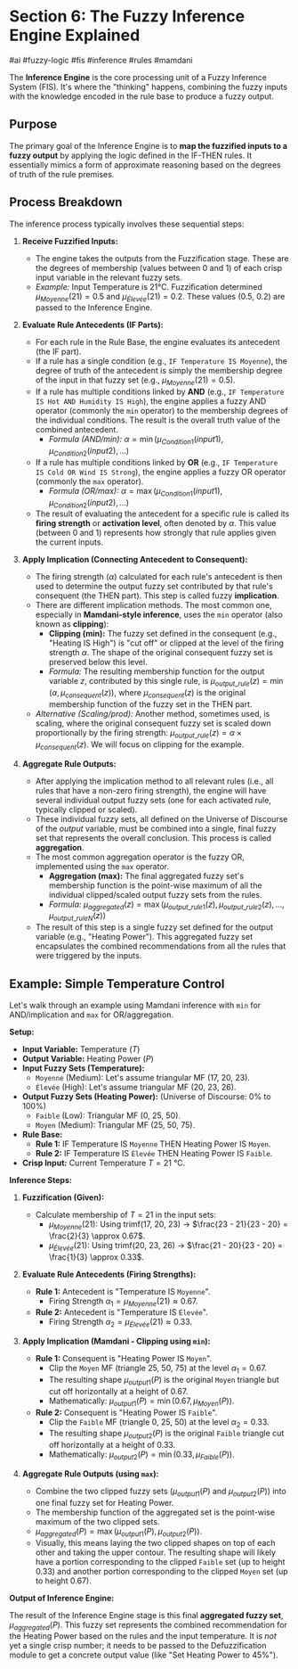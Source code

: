 # Section 6: The Fuzzy Inference Engine Explained

#ai #fuzzy-logic #fis #inference #rules #mamdani

The **Inference Engine** is the core processing unit of a Fuzzy Inference System (FIS). It's where the "thinking" happens, combining the fuzzy inputs with the knowledge encoded in the rule base to produce a fuzzy output.

## Purpose

The primary goal of the Inference Engine is to **map the fuzzified inputs to a fuzzy output** by applying the logic defined in the IF-THEN rules. It essentially mimics a form of approximate reasoning based on the degrees of truth of the rule premises.

## Process Breakdown

The inference process typically involves these sequential steps:

1.  **Receive Fuzzified Inputs:**
    *   The engine takes the outputs from the Fuzzification stage. These are the degrees of membership (values between 0 and 1) of each crisp input variable in the relevant fuzzy sets.
    *   *Example:* Input Temperature is 21°C. Fuzzification determined $\mu_{Moyenne}(21) = 0.5$ and $\mu_{Élevée}(21) = 0.2$. These values (0.5, 0.2) are passed to the Inference Engine.

2.  **Evaluate Rule Antecedents (IF Parts):**
    *   For each rule in the Rule Base, the engine evaluates its antecedent (the IF part).
    *   If a rule has a single condition (e.g., `IF Temperature IS Moyenne`), the degree of truth of the antecedent is simply the membership degree of the input in that fuzzy set (e.g., $\mu_{Moyenne}(21) = 0.5$).
    *   If a rule has multiple conditions linked by **AND** (e.g., `IF Temperature IS Hot AND Humidity IS High`), the engine applies a fuzzy AND operator (commonly the `min` operator) to the membership degrees of the individual conditions. The result is the overall truth value of the combined antecedent.
        *   *Formula (AND/min):* $\alpha = \min(\mu_{Condition1}(input1), \mu_{Condition2}(input2), ...)$
    *   If a rule has multiple conditions linked by **OR** (e.g., `IF Temperature IS Cold OR Wind IS Strong`), the engine applies a fuzzy OR operator (commonly the `max` operator).
        *   *Formula (OR/max):* $\alpha = \max(\mu_{Condition1}(input1), \mu_{Condition2}(input2), ...)$
    *   The result of evaluating the antecedent for a specific rule is called its **firing strength** or **activation level**, often denoted by $\alpha$. This value (between 0 and 1) represents how strongly that rule applies given the current inputs.

3.  **Apply Implication (Connecting Antecedent to Consequent):**
    *   The firing strength ($\alpha$) calculated for each rule's antecedent is then used to determine the output fuzzy set contributed by that rule's consequent (the THEN part). This step is called fuzzy **implication**.
    *   There are different implication methods. The most common one, especially in **Mamdani-style inference**, uses the `min` operator (also known as **clipping**):
        *   **Clipping (min):** The fuzzy set defined in the consequent (e.g., "Heating IS High") is "cut off" or clipped at the level of the firing strength $\alpha$. The shape of the original consequent fuzzy set is preserved below this level.
        *   *Formula:* The resulting membership function for the output variable $z$, contributed by this single rule, is $\mu_{output\_rule}(z) = \min(\alpha, \mu_{consequent}(z))$, where $\mu_{consequent}(z)$ is the original membership function of the fuzzy set in the THEN part.
    *   *Alternative (Scaling/prod):* Another method, sometimes used, is scaling, where the original consequent fuzzy set is scaled down proportionally by the firing strength: $\mu_{output\_rule}(z) = \alpha \times \mu_{consequent}(z)$. We will focus on clipping for the example.

4.  **Aggregate Rule Outputs:**
    *   After applying the implication method to all relevant rules (i.e., all rules that have a non-zero firing strength), the engine will have several individual output fuzzy sets (one for each activated rule, typically clipped or scaled).
    *   These individual fuzzy sets, all defined on the Universe of Discourse of the *output* variable, must be combined into a single, final fuzzy set that represents the overall conclusion. This process is called **aggregation**.
    *   The most common aggregation operator is the fuzzy OR, implemented using the `max` operator.
        *   **Aggregation (max):** The final aggregated fuzzy set's membership function is the point-wise maximum of all the individual clipped/scaled output fuzzy sets from the rules.
        *   *Formula:* $\mu_{aggregated}(z) = \max(\mu_{output\_rule1}(z), \mu_{output\_rule2}(z), ..., \mu_{output\_ruleN}(z))$
    *   The result of this step is a single fuzzy set defined for the output variable (e.g., "Heating Power"). This aggregated fuzzy set encapsulates the combined recommendations from all the rules that were triggered by the inputs.

## Example: Simple Temperature Control

Let's walk through an example using Mamdani inference with `min` for AND/implication and `max` for OR/aggregation.

**Setup:**

*   **Input Variable:** Temperature ($T$)
*   **Output Variable:** Heating Power ($P$)
*   **Input Fuzzy Sets (Temperature):**
    *   `Moyenne` (Medium): Let's assume triangular MF (17, 20, 23).
    *   `Élevée` (High): Let's assume triangular MF (20, 23, 26).
*   **Output Fuzzy Sets (Heating Power):** (Universe of Discourse: 0% to 100%)
    *   `Faible` (Low): Triangular MF (0, 25, 50).
    *   `Moyen` (Medium): Triangular MF (25, 50, 75).
*   **Rule Base:**
    *   **Rule 1:** IF Temperature IS `Moyenne` THEN Heating Power IS `Moyen`.
    *   **Rule 2:** IF Temperature IS `Élevée` THEN Heating Power IS `Faible`.
*   **Crisp Input:** Current Temperature $T = 21$ °C.

**Inference Steps:**

1.  **Fuzzification (Given):**
    *   Calculate membership of $T=21$ in the input sets:
        *   $\mu_{Moyenne}(21)$: Using trimf(17, 20, 23) -> $\frac{23 - 21}{23 - 20} = \frac{2}{3} \approx 0.67$.
        *   $\mu_{Élevée}(21)$: Using trimf(20, 23, 26) -> $\frac{21 - 20}{23 - 20} = \frac{1}{3} \approx 0.33$.

2.  **Evaluate Rule Antecedents (Firing Strengths):**
    *   **Rule 1:** Antecedent is "Temperature IS `Moyenne`".
        *   Firing Strength $\alpha_1 = \mu_{Moyenne}(21) \approx 0.67$.
    *   **Rule 2:** Antecedent is "Temperature IS `Élevée`".
        *   Firing Strength $\alpha_2 = \mu_{Élevée}(21) \approx 0.33$.

3.  **Apply Implication (Mamdani - Clipping using `min`):**
    *   **Rule 1:** Consequent is "Heating Power IS `Moyen`".
        *   Clip the `Moyen` MF (triangle 25, 50, 75) at the level $\alpha_1 = 0.67$.
        *   The resulting shape $\mu_{output1}(P)$ is the original `Moyen` triangle but cut off horizontally at a height of 0.67.
        *   Mathematically: $\mu_{output1}(P) = \min(0.67, \mu_{Moyen}(P))$.
    *   **Rule 2:** Consequent is "Heating Power IS `Faible`".
        *   Clip the `Faible` MF (triangle 0, 25, 50) at the level $\alpha_2 = 0.33$.
        *   The resulting shape $\mu_{output2}(P)$ is the original `Faible` triangle cut off horizontally at a height of 0.33.
        *   Mathematically: $\mu_{output2}(P) = \min(0.33, \mu_{Faible}(P))$.

4.  **Aggregate Rule Outputs (using `max`):**
    *   Combine the two clipped fuzzy sets ($\mu_{output1}(P)$ and $\mu_{output2}(P)$) into one final fuzzy set for Heating Power.
    *   The membership function of the aggregated set is the point-wise maximum of the two clipped sets.
    *   $\mu_{aggregated}(P) = \max(\mu_{output1}(P), \mu_{output2}(P))$.
    *   Visually, this means laying the two clipped shapes on top of each other and taking the upper contour. The resulting shape will likely have a portion corresponding to the clipped `Faible` set (up to height 0.33) and another portion corresponding to the clipped `Moyen` set (up to height 0.67).

**Output of Inference Engine:**

The result of the Inference Engine stage is this final **aggregated fuzzy set**, $\mu_{aggregated}(P)$. This fuzzy set represents the combined recommendation for the Heating Power based on the rules and the input temperature. It is *not* yet a single crisp number; it needs to be passed to the Defuzzification module to get a concrete output value (like "Set Heating Power to 45%").